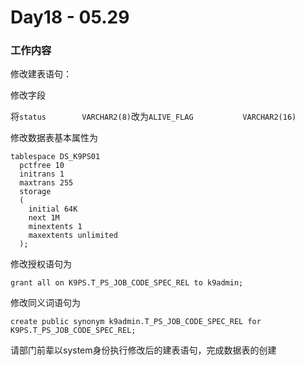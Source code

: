 # Day18 - 05.29

### 工作内容

修改建表语句：

修改字段

将`status        VARCHAR2(8)`改为`ALIVE_FLAG           VARCHAR2(16)`

修改数据表基本属性为

```plsql
tablespace DS_K9PS01
  pctfree 10
  initrans 1
  maxtrans 255
  storage
  (
    initial 64K
    next 1M
    minextents 1
    maxextents unlimited
  );
```

修改授权语句为

```plsql
grant all on K9PS.T_PS_JOB_CODE_SPEC_REL to k9admin;
```

修改同义词语句为

```plsql
create public synonym k9admin.T_PS_JOB_CODE_SPEC_REL for K9PS.T_PS_JOB_CODE_SPEC_REL;
```

请部门前辈以system身份执行修改后的建表语句，完成数据表的创建